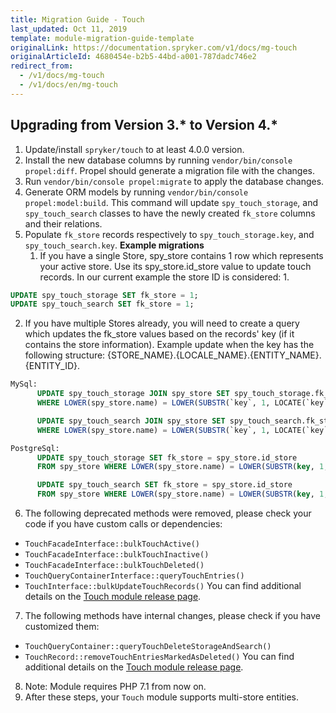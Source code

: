 ```yaml
---
title: Migration Guide - Touch
last_updated: Oct 11, 2019
template: module-migration-guide-template
originalLink: https://documentation.spryker.com/v1/docs/mg-touch
originalArticleId: 4680454e-b2b5-44bd-a001-787dadc746e2
redirect_from:
  - /v1/docs/mg-touch
  - /v1/docs/en/mg-touch
---
```


## Upgrading from Version 3.* to Version 4.*

1. Update/install `spryker/touch` to at least 4.0.0 version.
2. Install the new database columns by running `vendor/bin/console propel:diff`. Propel should generate a migration file with the changes.
3. Run `vendor/bin/console propel:migrate` to apply the database changes.
4. Generate ORM models by running `vendor/bin/console propel:model:build`.
This command will update `spy_touch_storage`, and `spy_touch_search` classes to have the newly created `fk_store` columns and their relations.
5. Populate `fk_store` records respectively to `spy_touch_storage.key`, and `spy_touch_search.key`.
**Example migrations**
    1. If you have a single Store, spy_store contains 1 row which represents your active store. Use its spy_store.id_store value to update touch records.
In our current example the store ID is considered: 1.
```sql
UPDATE spy_touch_storage SET fk_store = 1;
UPDATE spy_touch_search SET fk_store = 1;
```
2. If you have multiple Stores already, you will need to create a query which updates the fk_store values based on the records' key (if it contains the store information).
Example update when the key has the following structure: {STORE_NAME}.{LOCALE_NAME}.{ENTITY_NAME}.{ENTITY_ID}.
```sql
MySql:
      UPDATE spy_touch_storage JOIN spy_store SET spy_touch_storage.fk_store = spy_store.id_store
      WHERE LOWER(spy_store.name) = LOWER(SUBSTR(`key`, 1, LOCATE(`key`, '.') - 1));

      UPDATE spy_touch_search JOIN spy_store SET spy_touch_search.fk_store = spy_store.id_store
      WHERE LOWER(spy_store.name) = LOWER(SUBSTR(`key`, 1, LOCATE(`key`, '.') - 1));

PostgreSql:
      UPDATE spy_touch_storage SET fk_store = spy_store.id_store
      FROM spy_store WHERE LOWER(spy_store.name) = LOWER(SUBSTR(key, 1, STRPOS(key, '.') - 1));

      UPDATE spy_touch_search SET fk_store = spy_store.id_store
      FROM spy_store WHERE LOWER(spy_store.name) = LOWER(SUBSTR(key, 1, STRPOS(key, '.') - 1));
```

6. The following deprecated methods were removed, please check your code if you have custom calls or dependencies:
* `TouchFacadeInterface::bulkTouchActive()`
* `TouchFacadeInterface::bulkTouchInactive()`
* `TouchFacadeInterface::bulkTouchDeleted()`
* `TouchQueryContainerInterface::queryTouchEntries()`
* `TouchInterface::bulkUpdateTouchRecords()`
You can find additional details on the [Touch module release page](https://github.com/spryker/touch/releases).

7. The following methods have internal changes, please check if you have customized them:
* `TouchQueryContainer::queryTouchDeleteStorageAndSearch()`
* `TouchRecord::removeTouchEntriesMarkedAsDeleted()`
You can find additional details on the [Touch module release page](https://github.com/spryker/touch/releases).            
8. Note: Module requires PHP 7.1 from now on.
9. After these steps, your `Touch` module supports multi-store entities.

<!--**See also:**
[Learn more about Touch](https://documentation.spryker.com/module_guide/spryker/touch.htm)-->

<!-- Last review date: Jan 31, 2018 by Karoly Gerner -->
